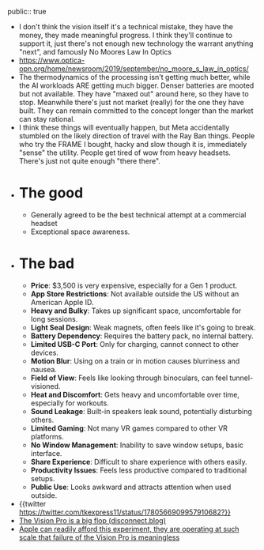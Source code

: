 public:: true

- I don't think the vision itself it's a technical mistake, they have the money, they made meaningful progress. I think they'll continue to support it, just there's not enough new technology the warrant anything "next", and famously No Moores Law In Optics
- https://www.optica-opn.org/home/newsroom/2019/september/no_moore_s_law_in_optics/
- The thermodynamics of the processing isn't getting much better, while the AI workloads ARE getting much bigger. Denser batteries are mooted but not available. They have "maxed out" around here, so they have to stop. Meanwhile there's just not market (really) for the one they have built. They can remain committed to the concept longer than the market can stay rational.
- I think these things will eventually happen, but Meta accidentally stumbled on the likely direction of travel with the Ray Ban things. People who try the FRAME I bought, hacky and slow though it is, immediately "sense" the utility. People get tired of wow from heavy headsets. There's just not quite enough "there there".
- # The good
	- Generally agreed to be the best technical attempt at a commercial headset
	- Exceptional space awareness.
- # The bad
	- **Price**: $3,500 is very expensive, especially for a Gen 1 product.
	- **App Store Restrictions**: Not available outside the US without an American Apple ID.
	- **Heavy and Bulky**: Takes up significant space, uncomfortable for long sessions.
	- **Light Seal Design**: Weak magnets, often feels like it's going to break.
	- **Battery Dependency**: Requires the battery pack, no internal battery.
	- **Limited USB-C Port**: Only for charging, cannot connect to other devices.
	- **Motion Blur**: Using on a train or in motion causes blurriness and nausea.
	- **Field of View**: Feels like looking through binoculars, can feel tunnel-visioned.
	- **Heat and Discomfort**: Gets heavy and uncomfortable over time, especially for workouts.
	- **Sound Leakage**: Built-in speakers leak sound, potentially disturbing others.
	- **Limited Gaming**: Not many VR games compared to other VR platforms.
	- **No Window Management**: Inability to save window setups, basic interface.
	- **Share Experience**: Difficult to share experience with others easily.
	- **Productivity Issues**: Feels less productive compared to traditional setups.
	- **Public Use**: Looks awkward and attracts attention when used outside.
- {{twitter https://twitter.com/tkexpress11/status/1780566909957910682?}}
- [The Vision Pro is a big flop (disconnect.blog)](https://disconnect.blog/the-vision-pro-is-a-big-flop/)
- [Apple can readily afford this experiment, they are operating at such scale that failure of the Vision Pro is meaningless](https://www.engadget.com/it-doesnt-matter-how-many-vision-pro-headsets-apple-sells-ming-chi-kuo-production-numbers-143112470.html?guccounter=1)